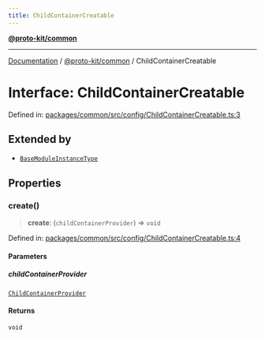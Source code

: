 ```yaml
---
title: ChildContainerCreatable
---
```


[**@proto-kit/common**](../README.md)

***

[Documentation](../../../README.md) / [@proto-kit/common](../README.md) / ChildContainerCreatable

# Interface: ChildContainerCreatable

Defined in: [packages/common/src/config/ChildContainerCreatable.ts:3](https://github.com/proto-kit/framework/blob/b953c754e500c62f01fbbd6d09adfb2f5577269d/packages/common/src/config/ChildContainerCreatable.ts#L3)

## Extended by

- [`BaseModuleInstanceType`](BaseModuleInstanceType.md)

## Properties

### create()

> **create**: (`childContainerProvider`) => `void`

Defined in: [packages/common/src/config/ChildContainerCreatable.ts:4](https://github.com/proto-kit/framework/blob/b953c754e500c62f01fbbd6d09adfb2f5577269d/packages/common/src/config/ChildContainerCreatable.ts#L4)

#### Parameters

##### childContainerProvider

[`ChildContainerProvider`](ChildContainerProvider.md)

#### Returns

`void`
